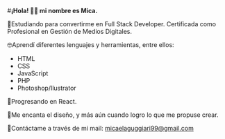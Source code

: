 #**¡Hola! 👋🏼 mi nombre es Mica.**

💪Estudiando para convertirme en Full Stack Developer. Certificada como Profesional en Gestión de Medios Digitales.

🤓Aprendí diferentes lenguajes y herramientas, entre ellos:
* HTML
* CSS
* JavaScript
* PHP
* Photoshop/Ilustrator

🧐Progresando en React.

🌸Me encanta el diseño, y más aún cuando logro lo que me propuse crear.

📲Contáctame a través de mi mail: micaelaguggiari99@gmail.com
